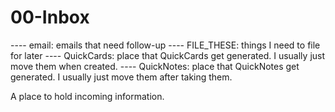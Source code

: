 # 00-Inbox
---- email:  emails that need follow-up
---- FILE_THESE: things I need to file for later
---- QuickCards:  place that QuickCards get generated. I usually just move them when created.
---- QuickNotes:  place that QuickNotes get generated. I usually just move them after taking them.

A place to hold incoming information. 